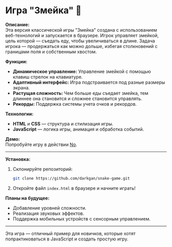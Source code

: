 # Игра "Змейка" 🐍

**Описание:**  
Эта версия классической игры "Змейка" создана с использованием веб-технологий и запускается в браузере. Игрок управляет змейкой, цель которой — съедать еду, чтобы увеличиваться в длине. Задача игрока — продержаться как можно дольше, избегая столкновений с границами поля и собственным хвостом.

**Функции:**
- **Динамическое управление:** Управление змейкой с помощью клавиш стрелок на клавиатуре.
- **Адаптивный интерфейс:** Игра подстраивается под разные размеры экрана.
- **Растущая сложность:** Чем больше еды съедает змейка, тем длиннее она становится и сложнее становится управлять.
- **Рекорды:** Поддержка системы учета очков и рекордов.

**Технологии:**  
- **HTML** и **CSS** — структура и стилизация игры.
- **JavaScript** — логика игры, анимация и обработка событий.
  
**Демо:**  
Попробуйте игру в действии [No]().

---

**Установка:**
1. Склонируйте репозиторий:
   ```bash
   git clone https://github.com/darkgan/snake-game.git
   ```
2. Откройте файл `index.html` в браузере и начните играть!

**Планы на будущее:**
- Добавление уровней сложности.
- Реализация звуковых эффектов.
- Поддержка мобильных устройств с сенсорным управлением.

---

Эта игра — отличный пример для новичков, которые хотят попрактиковаться в JavaScript и создать простую игру.
